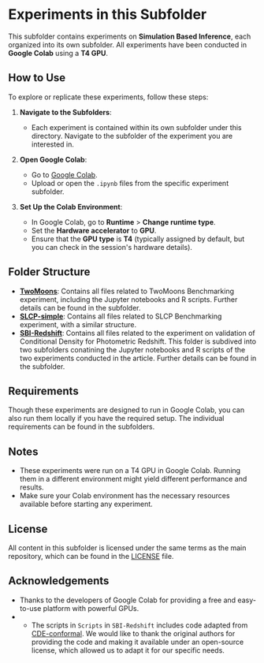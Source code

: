 # Experiments in this Subfolder

This subfolder contains experiments on **Simulation Based Inference**, each organized into its own subfolder. All experiments have been conducted in **Google Colab** using a **T4 GPU**.

## How to Use

To explore or replicate these experiments, follow these steps:

1. **Navigate to the Subfolders**:
    - Each experiment is contained within its own subfolder under this directory. Navigate to the subfolder of the experiment you are interested in.

2. **Open Google Colab**:
    - Go to [Google Colab](https://colab.research.google.com/).
    - Upload or open the `.ipynb` files from the specific experiment subfolder.

3. **Set Up the Colab Environment**:
    - In Google Colab, go to **Runtime** > **Change runtime type**.
    - Set the **Hardware accelerator** to **GPU**.
    - Ensure that the **GPU type** is **T4** (typically assigned by default, but you can check in the session's hardware details).

## Folder Structure

- **[TwoMoons](https://github.com/anirbanc96/ECMMD-CondTwoSamp/tree/main/Simulation%20Based%20Inference/TwoMoons)**: Contains all files related to TwoMoons Benchmarking experiment, including the Jupyter notebooks and R scripts. Further details can be found in the subfolder.
- **[SLCP-simple](https://github.com/anirbanc96/ECMMD-CondTwoSamp/tree/main/Simulation%20Based%20Inference/SLCP-Simple)**: Contains all files related to SLCP Benchmarking experiment, with a similar structure.
- **[SBI-Redshift](https://github.com/anirbanc96/ECMMD-CondTwoSamp/tree/main/Simulation%20Based%20Inference/SBI-Redshift)**: Contains all files related to the experiment on validation of Conditional Density for Photometric Redshift. This folder is subdived into two subfolders conatining the Jupyter notebooks and R scripts of the two experiments conducted in the article. Further details can be found in the subfolder. 

## Requirements

Though these experiments are designed to run in Google Colab, you can also run them locally if you have the required setup. The individual requirements can be found in the subfolders.

## Notes

- These experiments were run on a T4 GPU in Google Colab. Running them in a different environment might yield different performance and results.
- Make sure your Colab environment has the necessary resources available before starting any experiment.

## License

All content in this subfolder is licensed under the same terms as the main repository, which can be found in the [LICENSE](../LICENSE) file.

## Acknowledgements

- Thanks to the developers of Google Colab for providing a free and easy-to-use platform with powerful GPUs.
- - The scripts in `Scripts` in `SBI-Redshift` includes code adapted from [CDE-conformal](https://github.com/zhao-david/CDE-conformal). We would like to thank the original authors for providing the code and making it available under an open-source license, which allowed us to adapt it for our specific needs.

